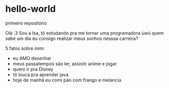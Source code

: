 # hello-world
primeiro repositório

Olá :3 
Sou a Isa, tô estudando pra me tornar uma programadora ùwú 
quem sabe um dia eu consigo realizar meus sonhos nesssa carreira?

5 fatos sobre mim:
- eu AMO desenhar
- meus passatempos são ler, assistir anime e jogar
- quero ir pra Disney
- tô louca pra aprender java
- hoje de manhã eu comi pão com frango e melancia
